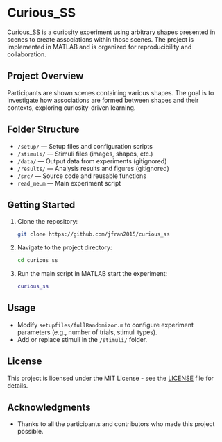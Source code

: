 # Curious_SS

Curious_SS is a curiosity experiment using arbitrary shapes presented in scenes to create associations within those scenes. The project is implemented in MATLAB and is organized for reproducibility and collaboration.

## Project Overview

Participants are shown scenes containing various shapes. The goal is to investigate how associations are formed between shapes and their contexts, exploring curiosity-driven learning.

## Folder Structure

- `/setup/` — Setup files and configuration scripts
- `/stimuli/` — Stimuli files (images, shapes, etc.)
- `/data/` — Output data from experiments (gitignored)
- `/results/` — Analysis results and figures (gitignored)
- `/src/` — Source code and reusable functions
- `read_me.m` — Main experiment script

## Getting Started

1. Clone the repository:
   ```sh
   git clone https://github.com/jfran2015/curious_ss
   ```
2. Navigate to the project directory:
   ```sh
   cd curious_ss
   ```

4. Run the main script in MATLAB start the experiment:
   ```matlab
   curious_ss
   ```

## Usage

- Modify `setupfiles/fullRandomizor.m` to configure experiment parameters (e.g., number of trials, stimuli types).
- Add or replace stimuli in the `/stimuli/` folder.

## License

This project is licensed under the MIT License - see the [LICENSE](LICENSE) file for details.

## Acknowledgments

- Thanks to all the participants and contributors who made this project possible.


